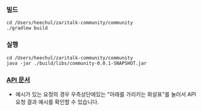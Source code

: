 ### 빌드
`cd /Users/heechul/zaritalk-community/community`  
`./gradlew build`

### 실행
`cd /Users/heechul/zaritalk-community/community`  
`java -jar ./build/libs/community-0.0.1-SNAPSHOT.jar`

### [API 문서](https://documenter.getpostman.com/view/10893095/Uyxoh3gM#41c75655-e766-4365-bac6-414e0d5e0c7b)
- 예시가 있는 요청의 경우 우측상단에있는 "아래를 가리키는 화살표"를 눌러서 API요청 결과 예시를 확인할 수 있습니다.
